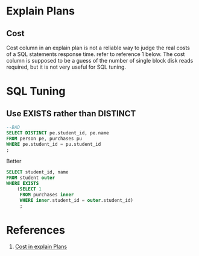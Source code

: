 # Explain Plans

## Cost
Cost column in an explain plan is not a reliable way to judge the real costs of a SQL statements response time. refer
to reference 1 below. The cost column is supposed to be a guess of the number of single block disk reads required,
but it is not very useful for SQL tuning.


# SQL Tuning

## Use EXISTS rather than DISTINCT
```sql
--BAD
SELECT DISTINCT pe.student_id, pe.name
FROM person pe, purchases pu
WHERE pe.student_id = pu.student_id
;
```
Better
```sql
SELECT student_id, name
FROM student outer
WHERE EXISTS
    (SELECT 1
     FROM purchases inner
     WHERE inner.student_id = outer.student_id)
     ;
```


# References
1. [Cost in explain Plans](http://www.dba-oracle.com/t_sql_execution_plan_cost_column.htm)